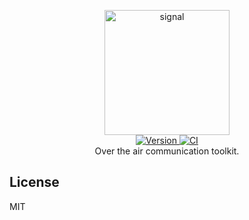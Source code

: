 <p align="center">
    <img src="https://user-images.githubusercontent.com/5860071/64415772-9bdef080-d09e-11e9-9b4a-b51d8db2dc63.jpg" width="200" border="0" alt="signal">
    <br/>
    <a href="https://github.com/vrachieru/signal/releases/latest">
        <img src="https://img.shields.io/badge/version-0.0.1-brightgreen.svg?style=flat-square" alt="Version">
    </a>
        <a href="https://travis-ci.org/vrachieru/signal">
        <img src="https://img.shields.io/travis/vrachieru/signal.svg?style=flat-square" alt="CI">
    </a>
    <br/>
    Over the air communication toolkit.
</p>

## License

MIT